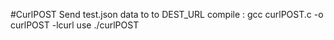 #CurlPOST
Send test.json data to to DEST_URL 
compile : gcc curlPOST.c -o curlPOST -lcurl
use ./curlPOST

